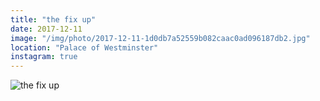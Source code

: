 ```yaml
---
title: "the fix up"
date: 2017-12-11
image: "/img/photo/2017-12-11-1d0db7a52559b082caac0ad096187db2.jpg"
location: "Palace of Westminster"
instagram: true
---
```


![the fix up](/img/photo/2017-12-11-1d0db7a52559b082caac0ad096187db2.jpg)
